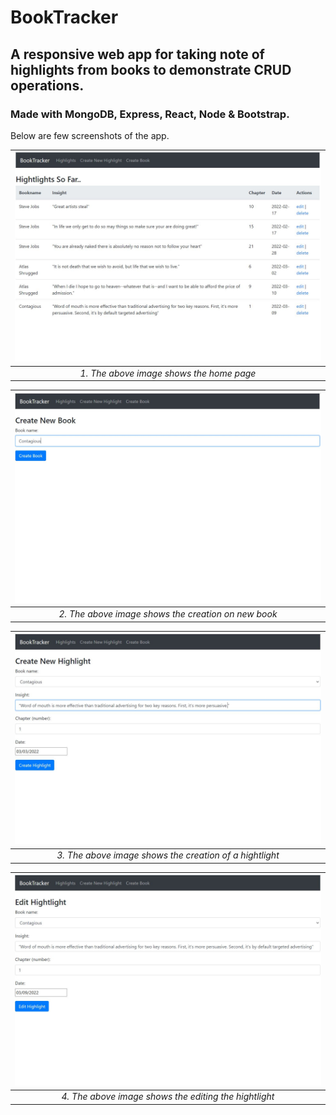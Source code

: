 # BookTracker
<h2>A responsive web app for taking note of highlights from books to demonstrate CRUD operations.</h2>

<h3>Made with MongoDB, Express, React, Node & Bootstrap.</h3>

<p>Below are few screenshots of the app.</p>

|![home_pg](https://github.com/wonderfulvamsi/BookTracker/blob/main/screenshots/home.JPG)|
|:--:| 
|*1. The above image shows the home page*|

|![new_book](https://github.com/wonderfulvamsi/BookTracker/blob/main/screenshots/new%20book.JPG)|
|:--:| 
|*2. The above image shows the creation on new book*|

| ![new_book](https://github.com/wonderfulvamsi/BookTracker/blob/main/screenshots/2.JPG) |
|:--:| 
|*3. The above image shows the creation of a hightlight*|

| ![new_book](https://github.com/wonderfulvamsi/BookTracker/blob/main/screenshots/3.JPG) |
|:--:| 
|*4. The above image shows the editing the hightlight*|

